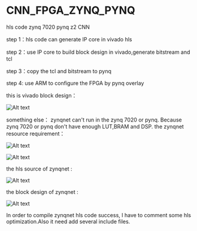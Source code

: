 # CNN_FPGA_ZYNQ_PYNQ
hls code zynq 7020 pynq z2 CNN


step 1：hls code can generate IP  core in vivado hls

step 2：use IP core to build block design in vivado,generate bitstream and tcl

step 3：copy the tcl and bitstream to pynq

step 4: use ARM to configure the FPGA by pynq overlay

this is vivado block design：


![Alt text](https://github.com/canteen-man/CNN_FPGA_ZYNQ_PYNQ/blob/master/vivado1.png)























something else：
zynqnet can't run in the zynq 7020 or pynq. Because  zynq 7020 or pynq don't have enough LUT,BRAM and DSP.
the zynqnet resource requirement：


![Alt text](https://github.com/canteen-man/CNN_FPGA_ZYNQ_PYNQ/blob/master/vivado2.png)











![Alt text](https://github.com/canteen-man/CNN_FPGA_ZYNQ_PYNQ/blob/master/vivado3.png)









the hls source of zynqnet :








![Alt text](https://github.com/canteen-man/CNN_FPGA_ZYNQ_PYNQ/blob/master/vivado5.png)









the block design of zynqnet :










![Alt text](https://github.com/canteen-man/CNN_FPGA_ZYNQ_PYNQ/blob/master/vivado4.png)





In order to compile zynqnet hls code success, I have to comment some hls optimization.Also it need add several include files.









